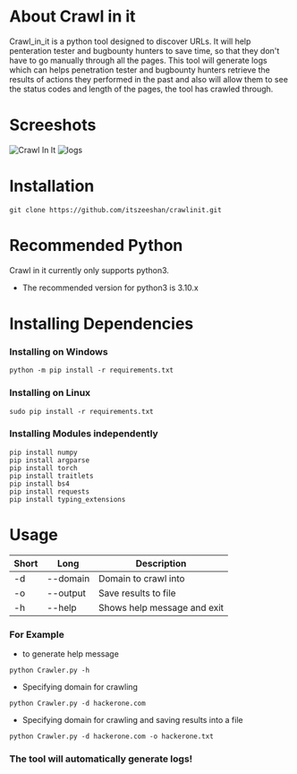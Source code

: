 # About Crawl in it
Crawl_in_it is a python tool designed to discover URLs. It will help penteration tester and bugbounty hunters to save time, so that they don't have to go manually through all the pages. This tool will generate logs which can helps penetration tester and bugbounty hunters retrieve the results of actions they performed in the past and also will allow them to see the status codes and length of the pages, the tool has crawled through.

# Screeshots
![Crawl In It](https://user-images.githubusercontent.com/35112049/170496013-75fc2a89-0a36-426d-bee8-c6f26e163c51.gif)
![logs](https://user-images.githubusercontent.com/35112049/170496034-25374041-fe3c-42de-9a51-90e3ee4ad102.png)

# Installation

```
git clone https://github.com/itszeeshan/crawlinit.git
```

# Recommended Python
Crawl in it currently only supports python3.
* The recommended version for python3 is 3.10.x

# Installing Dependencies

### Installing on Windows
```
python -m pip install -r requirements.txt
```

### Installing on Linux
```
sudo pip install -r requirements.txt
```

### Installing Modules independently
```
pip install numpy
pip install argparse
pip install torch
pip install traitlets
pip install bs4
pip install requests
pip install typing_extensions
```
# Usage
Short | Long      | Description
------|-----------|-------------
-d    | --domain  | Domain to crawl into
-o    | --output  | Save results to file
-h    | --help    | Shows help message and exit

### For Example
* to generate help message
```
python Crawler.py -h
```
* Specifying domain for crawling
```
python Crawler.py -d hackerone.com
```
* Specifying domain for crawling and saving results into a file
```
python Crawler.py -d hackerone.com -o hackerone.txt
```

### The tool will automatically generate logs!
